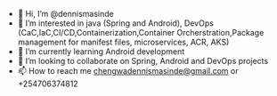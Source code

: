 - 👋 Hi, I’m @dennismasinde
- 👀 I’m interested in java (Spring and Android), DevOps (CaC,IaC,CI/CD,Containerization,Container Orcherstration,Package management for manifest files, microservices, ACR, AKS)
- 🌱 I’m currently learning Android development
- 💞️ I’m looking to collaborate on Spring, Android and DevOps projects
- 📫 How to reach me chengwadennismasinde@gmail.com or +254706374812

<!---
dennismasinde/dennismasinde is a ✨ special ✨ repository because its `README.md` (this file) appears on your GitHub profile.
You can click the Preview link to take a look at your changes.
--->
